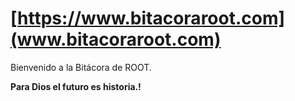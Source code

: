 # [https://www.bitacoraroot.com](www.bitacoraroot.com)

Bienvenido a la Bitácora de ROOT.

**Para Dios el futuro es historia.!**

